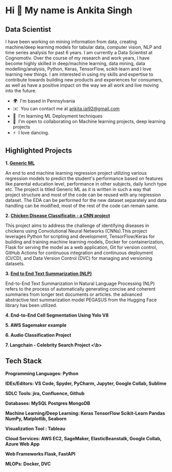 Hi 👋 My name is Ankita Singh
=============================

Data Scientist
---------------------------

I have been working on mining information from data, creating machine/deep learning models for tabular data, computer vision, NLP and time series analysis for past 6 years. I am currently a Data Scientist at Cognomotiv. Over the course of my research and work years, I have become highly skilled in deep/machine learning, data mining, data modelling/analysis, Python, Keras, TensorFlow, scikit-learn and I love learning new things. I am interested in using my skills and expertise to contribute towards building new products and experiences for consumers, as well as have a positive impact on the way we all work and live moving into the future.

*   🌍  I'm based in Pennsylvania
*   ✉️  You can contact me at [ankita.jai92@gmail.com](mailto:ankita.jai92@gmail.com)
*   🧠  I'm learning ML Deployment techniques
*   🤝  I'm open to collaborating on Machine learning projects, deep learning projects
*   ⚡  I love dancing.

Highlighted Projects
-------------------------

<b>1. [Generic ML](https://github.com/ankitajaiwar/GenericML) </b>

   An end to end machine learning regression project utilizing various regression models to predict the student's performance based on features like parental education level, performance in other subjects,
   daily lunch type etc. The project is titled Generic ML as it is written in such a way that project structure and most of the code can be reused with any regression dataset. The EDA can be performed for the new dataset separately and data handling can be modified, most of the rest of the code can remain same.

<b>2. [Chicken Disease Classificatin - a CNN project](https://github.com/ankitajaiwar/Chicken-Disease-Classification)</b>

   This project aims to address the challenge of identifying diseases in chickens using Convolutional Neural Networks (CNNs).This project leverages Python for scripting and development, TensorFlow/Keras for building and training machine learning models, Docker for containerization, Flask for serving the model as a web application, Git for version control, GitHub Actions for continuous integration and continuous deployment (CI/CD), and Data Version Control (DVC) for managing and versioning datasets.
   
<b>3. [End to End Text Summarization (NLP)](https://github.com/ankitajaiwar/Text-summarizer) </b>

   End-to-End Text Summarization in Natural Language Processing (NLP) refers to the process of automatically generating concise and coherent summaries from longer text documents or articles. the advanced abstractive text summarization model PEGASUS from the Hugging Face library has been utilized.

<b>4. End-to-End Cell Segmentation Using Yolo V8

<b>5. AWS Sagemaker example</b>

<b>6. Audio Classification Project

<b>7. Langchain - Celebrity Search Project <\b>



                   
  Tech Stack
  -------------------------
  
  
<b>Programming Languages:</b>
Python  

<b>IDEs/Editors:</b>
VS Code, Spyder, PyCharm, Jupyter, Google Collab, Sublime

<b>SDLC Tools:</b>
jira, Confluence, Github

<b>Databases:</b>
MySQL  Postgres  MongoDB 

<b>Machine Learning/Deep Learning:</b>
Keras  TensorFlow  Scikit-Learn  Pandas  NumPy, Matplotlib, Seaborn  

<b> Visualization Tool :</b>
Tableau

<b> Cloud Services: </b>
AWS EC2, SageMaker, ElasticBeanstalk, Google Collab, Azure Web App

<b> Web Frameworks </b>
Flask, FastAPI

<b> MLOPs: </b>
Docker, DVC




                  
              
